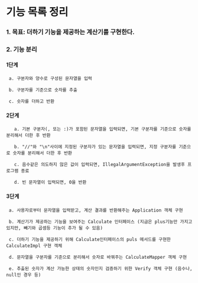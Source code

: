 # 기능 목록 정리

### 1. 목표: 더하기 기능을 제공하는 계산기를 구현한다.

### 2. 기능 분리
   #### 1단계  
     a. 구분자와 양수로 구성된 문자열을 입력
     
     b. 구분자를 기준으로 숫자를 추출
     
     c. 숫자를 더하고 반환
     
   #### 2단계 
       a. 기본 구분자(, 또는 :)가 포함된 문자열을 입력되면, 기본 구분자를 기준으로 숫자를 분리해서 더한 후 반환
     
       b. "//"와 "\n"사이에 지정된 구분자가 있는 문자열을 입력되면, 지정 구분자를 기준으로 숫자를 분리해서 더한 후 반환
     
       c. 음수같은 의도하지 않은 값이 입력되면, IllegalArgumentException을 발생후 프로그램 종료
     
       d. 빈 문자열이 입력되면, 0을 반환
    
   #### 3단계
     a. 사용자로부터 문자열을 입력받고, 계산 결과를 반환해주는 Application 객체 구현
     
     b. 계산기가 제공하는 기능을 보여주는 Calculate 인터페이스 (지금은 plus기능만 가지고 있지만, 빼기와 곱셈등 기능이 추가 될 수 있음)
     
     c. 더하기 기능을 제공하기 위해 Calculate인터페이스의 puls 메서드를 구현한 CalculateImpl 구현 객체
     
     d. 문자열을 구분자를 기준으로 분리해서 숫자로 바꿔주는 CalculateMapper 객체 구현

     e. 추출된 숫자가 계산 가능한 상태의 숫자인지 검증하기 위한 Verify 객체 구현 (음수나, null인 경우 등)
